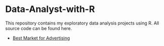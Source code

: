 # Data-Analyst-with-R
This repository contains my exploratory data analysis projects using R. All source code can be found here.
* [Best Market for Advertising](https://rpubs.com/mdirfan_aliansari/best_ads_marketing)
